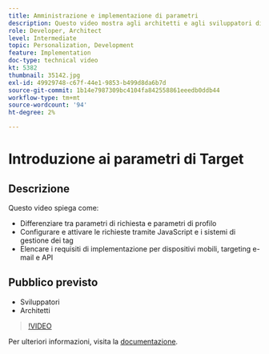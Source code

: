 ```yaml
---
title: Amministrazione e implementazione di parametri
description: Questo video mostra agli architetti e agli sviluppatori di Adobe Target come distinguere tra parametri di richiesta e parametri di profilo, configurare e attivare richieste utilizzando i sistemi di gestione dei tag e JavaScript e comprendere i requisiti di implementazione per dispositivi mobili, targeting e-mail e API.
role: Developer, Architect
level: Intermediate
topic: Personalization, Development
feature: Implementation
doc-type: technical video
kt: 5382
thumbnail: 35142.jpg
exl-id: 49929748-c67f-44e1-9853-b499d8da6b7d
source-git-commit: 1b14e7987309bc4104fa842558861eeedb0ddb44
workflow-type: tm+mt
source-wordcount: '94'
ht-degree: 2%

---
```


# Introduzione ai parametri di Target

## Descrizione

Questo video spiega come:

* Differenziare tra parametri di richiesta e parametri di profilo
* Configurare e attivare le richieste tramite JavaScript e i sistemi di gestione dei tag
* Elencare i requisiti di implementazione per dispositivi mobili, targeting e-mail e API

## Pubblico previsto

* Sviluppatori
* Architetti

>[!VIDEO](https://video.tv.adobe.com/v/35142/?quality=12)

Per ulteriori informazioni, visita la [documentazione](https://experienceleague.adobe.com/docs/target/using/implement-target/implementing-target.html?lang=en).
